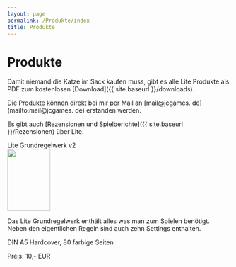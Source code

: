 ```yaml
---
layout: page
permalink: /Produkte/index
title: Produkte
---
```


# Produkte

Damit niemand die Katze im Sack kaufen muss, gibt es alle Lite Produkte als PDF zum kostenlosen [Download]({{ site.baseurl }}/downloads).

Die Produkte können direkt bei mir per Mail an [mail@jcgames. de](mailto:mail@jcgames. de) erstanden werden. 

Es gibt auch [Rezensionen und Spielberichte]({{ site.baseurl }}/Rezensionen) über Lite.

<div class="row row-cols-1 row-cols-md-2 g-4">
    <div class="col">
        <div class="card bg-blue text-light h-100">
            <div class="card-header">Lite Grundregelwerk v2</div>
            <div class="card-body">
                <div class="row g-0">
                    <div class="col-sm-4 d-flex justify-content-center align-items-center">
                        <img class="border border-white" src="{{ site.baseurl }}/assets/downthumbs/grw2_lite-grw2_2017-06-15_pdf.png" width="97" height="140">
                    </div>
                    <div class="col-sm-8">
                        <p>Das Lite Grundregelwerk enthält alles was man zum Spielen benötigt. Neben den eigentlichen Regeln sind auch zehn Settings enthalten.</p>
                        <p>DIN A5 Hardcover, 80 farbige Seiten</p>
                        <p>Preis: 10,- EUR</p>
                    </div>
                </div>
            </div>
        </div>
    </div>
</div>
